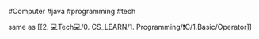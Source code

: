 #Computer #java  #programming #tech 

same as [[2. 💻Tech💻/0. CS_LEARN/1. Programming/❗C/1.Basic/Operator]]